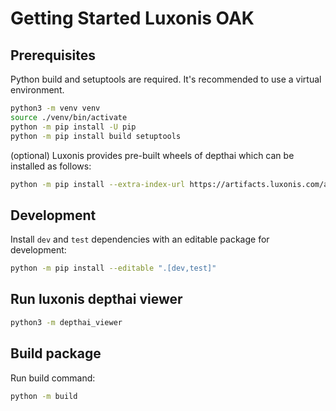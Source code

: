 # Getting Started Luxonis OAK

## Prerequisites

Python build and setuptools are required. It's recommended to use a virtual environment.

```bash
python3 -m venv venv
source ./venv/bin/activate
python -m pip install -U pip
python -m pip install build setuptools
```

(optional) Luxonis provides pre-built wheels of depthai which can be installed as follows:

```bash
python -m pip install --extra-index-url https://artifacts.luxonis.com/artifactory/luxonis-python-snapshot-local/ depthai
 ```

## Development

Install `dev` and `test` dependencies with an editable package for development:

```bash
python -m pip install --editable ".[dev,test]"
```

## Run luxonis depthai viewer

```bash
python3 -m depthai_viewer
```

## Build package

Run build command:

```bash
python -m build
```

